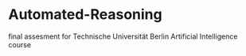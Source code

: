 # Automated-Reasoning
final assesment for Technische Universität Berlin Artificial Intelligence course
